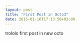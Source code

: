 ```yaml
---
layout: post
title: "First Post in Octo3"
date: 2015-01-16T17:13:50+03:00
---
```


trololo first post in new octo
